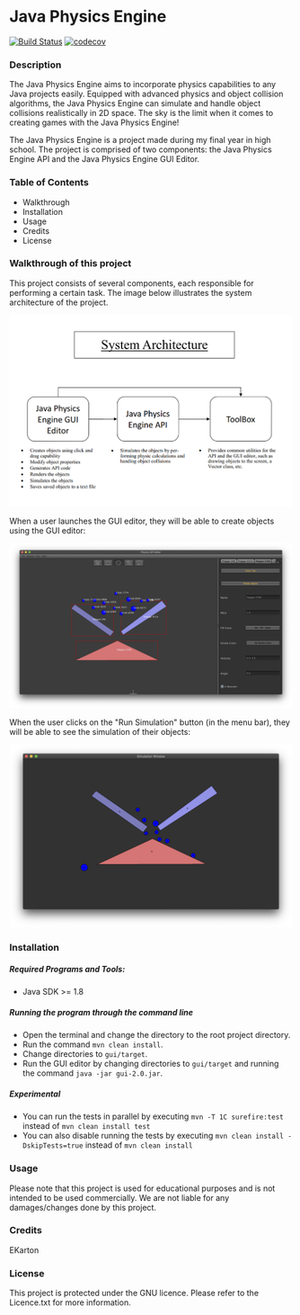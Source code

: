 # Java Physics Engine

[![Build Status](https://travis-ci.com/EKarton/Java-Physics-Engine.svg?branch=develop-v2.0.0)](https://travis-ci.com/EKarton/Java-Physics-Engine) [![codecov](https://codecov.io/gh/EKarton/Java-Physics-Engine/branch/develop-v2.0.0/graph/badge.svg)](https://codecov.io/gh/EKarton/Java-Physics-Engine)

### Description
The Java Physics Engine aims to incorporate physics capabilities to any Java projects easily. Equipped with advanced physics and object collision algorithms, the Java Physics Engine can simulate and handle object collisions realistically in 2D space. The sky is the limit when it comes to creating games with the Java Physics Engine!

The Java Physics Engine is a project made during my final year in high school. The project is comprised of two components: the Java Physics Engine API and the Java Physics Engine GUI Editor. 

### Table of Contents
- Walkthrough
- Installation
- Usage
- Credits
- License

### Walkthrough of this project
This project consists of several components, each responsible for performing a certain task. The image below illustrates the system architecture of the project.
<div width="100%">
    <p align="center">
<img src="https://raw.githubusercontent.com/EKarton/Java-Physics-Engine/develop-v2.0.0/docs/Images/SystemArchitecture.PNG" width="600px"/>
    </p>
</div>

When a user launches the GUI editor, they will be able to create objects using the GUI editor:
<div width="100%">
    <p align="center">
    <img src="docs/Images/Main-Screen.png"/>
    </p>
</div>

When the user clicks on the "Run Simulation" button (in the menu bar), they will be able to see the simulation of their objects:
<div width="100%">
    <p align="center">
    <img src="docs/Images/Simulation-Window.png"/>
    </p>
</div>

### Installation
##### Required Programs and Tools:
- Java SDK >= 1.8

##### Running the program through the command line
- Open the terminal and change the directory to the root project directory.
- Run the command ```mvn clean install```.
- Change directories to ```gui/target```.
- Run the GUI editor by changing directories to ```gui/target``` and running the command ```java -jar gui-2.0.jar```.

##### Experimental
- You can run the tests in parallel by executing ```mvn -T 1C surefire:test``` instead of ```mvn clean install test```
- You can also disable running the tests by executing ```mvn clean install -DskipTests=true``` instead of ```mvn clean install```

### Usage
Please note that this project is used for educational purposes and is not intended to be used commercially. We are not liable for any damages/changes done by this project.

### Credits
EKarton

### License
This project is protected under the GNU licence. Please refer to the Licence.txt for more information.
